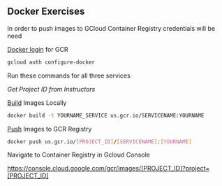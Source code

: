 ## Docker Exercises

In order to push images to GCloud Container Registry credentials will be need 

[Docker login](https://docs.docker.com/engine/reference/commandline/login/) for GCR
```bash
gcloud auth configure-docker
```

Run these commands for all three services 

_Get Project ID from Instructors_ 

[Build](https://docs.docker.com/engine/reference/commandline/build/) Images Locally
```bash
docker build -t YOURNAME_SERVICE us.gcr.io/SERVICENAME:YOURNAME
```        

[Push](https://docs.docker.com/engine/reference/commandline/push/) Images to GCR Registry 
```bash
docker push us.gcr.io/[PROJECT_ID]/[SERVICENAME]:[YOURNAME]
```

Navigate to Container Registry in Gcloud Console 

https://console.cloud.google.com/gcr/images/[PROJECT_ID]?project=[PROJECT_ID]

